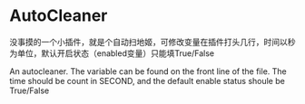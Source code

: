 # AutoCleaner

没事摸的一个小插件，就是个自动扫地姬，可修改变量在插件打头几行，时间以秒为单位，默认开启状态（enabled变量）只能填True/False

An autocleaner. The variable can be found on the front line of the file. The time should be count in SECOND, and the default enable status shoule be True/False
